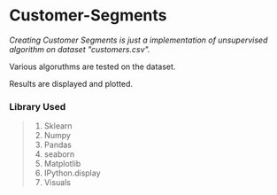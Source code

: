 # Customer-Segments
_Creating Customer Segments is just a implementation of unsupervised algorithm on dataset "customers.csv"._

Various algoruthms are tested on the dataset.

Results are displayed and plotted.

### Library Used
> 1. Sklearn
> 2. Numpy
> 3. Pandas
> 4. seaborn
> 5. Matplotlib
> 6. IPython.display
> 7. Visuals



